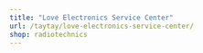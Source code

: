 ```yaml
---
title: "Love Electronics Service Center"
url: /taytay/love-electronics-service-center/
shop: radiotechnics
---
```

